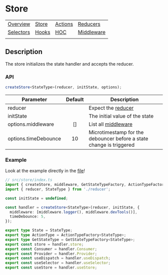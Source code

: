 # Store

|                             |                     |                         |                               |
| --------------------------- | ------------------- | ----------------------- | ----------------------------- |
| [Overview](./README.md)     | [Store](./store.md) | [Actions](./actions.md) | [Reducers](./reducers.md)     |
| [Selectors](./selectors.md) | [Hooks](./hooks.md) | [HOC](./hoc.md)         | [Middleware](./middleware.md) |
|                             |                     |                         |                               |

## Description

The store initializes the state handler and accepts the reducer.

### API

```typescript
createStore<StateType>(reducer, initState, options);
```

| Parameter            | Default | Description                                                         |
| -------------------- | :-----: | ------------------------------------------------------------------- |
| reducer              |         | Expect the [reducer](./reducers.md)                                 |
| initState            |         | The initial value of the state                                      |
| options.middleware   |   []    | List all [middleware](./middleware.md)                              |
| options.timeDebounce |   10    | Microtimestamp for the debouncer before a state change is triggered |

### Example

Look at the example directly in the [file](../example/todomvc-ajax/src/store/index.ts)!

```typescript
// src/store/index.ts
import { createStore, middleware, GetStateTypeFactory, ActionTypeFactory } from 'react-fluxrx';
import { reducer, StateType } from './reducer';

const initState = undefined;

const handler = createStore<StateType>(reducer, initState, {
  middleware: [middleware.logger(), middleware.devTools()],
  timeDebounce: 5,
});

export type State = StateType;
export type ActionType = ActionTypeFactory<StateType>;
export type GetStateType = GetStateTypeFactory<StateType>;
export const store = handler.store;
export const Consumer = handler.Consumer;
export const Provider = handler.Provider;
export const useDispatch = handler.useDispatch;
export const useSelector = handler.useSelector;
export const useStore = handler.useStore;
```
